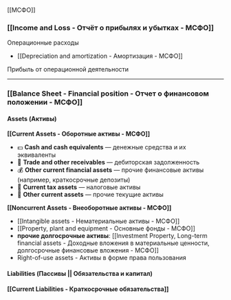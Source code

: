 


[[МСФО]]


### [[Income and Loss - Отчёт о прибылях и убытках - МСФО]]

Операционные расходы
- [[Depreciation and amortization - Амортизация  - МСФО]]


Прибыль от операционной деятельности



---

### [[Balance Sheet - Financial position - Отчет о финансовом положении - МСФО]]

#### Assets (Активы)

**[[Current Assets - Оборотные активы - МСФО]]**

- 💵 **Cash and cash equivalents** — денежные средства и их эквиваленты
- 📄 **Trade and other receivables** — дебиторская задолженность
- 💰 **Other current financial assets** — прочие финансовые активы (например, краткосрочные депозиты)
- 🌿 **Current tax assets** — налоговые активы
- 📝 **Other current assets** — прочие текущие активы



**[[Noncurrent Assets - Внеоборотные активы - МСФО]]**

- [[Intangible assets - Нематериальные активы - МСФО]]
- [[Property, plant and equipment  - Основные фонды  - МСФО]]
- **прочие долгосрочные активы**:  [[Investment Property, Long-term financial assets - Доходные вложения в материальные ценности, долгосрочные финансовые вложения  - МСФО]]
- Right-of-use assets - Активы в форме права пользования




#### Liabilities (Пассивы || Обязательства и капитал)

**[[Current Liabilities - Краткосрочные обязательства]]**